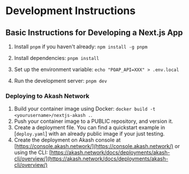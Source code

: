 # Development Instructions

## Basic Instructions for Developing a Next.js App

1. Install `pnpm` if you haven't already:
`npm install -g pnpm`

2. Install dependencies:
`pnpm install`

4. Set up the environment variable:
`echo "POAP_API=XXX" > .env.local`

5. Run the development server:
`pnpm dev`


### Deploying to Akash Network

1. Build your container image using Docker: `docker build -t <yourusername>/nextjs-akash .`. 
2. Push your container image to a PUBLIC repository, and version it.
3. Create a deployment file. You can find a quickstart example in [`deploy.yaml`] with an already public image if your just testing.
4. Create the deployment on Akash console at [https://console.akash.network/](https://console.akash.network/) or using the CLI: [https://akash.network/docs/deployments/akash-cli/overview/](https://akash.network/docs/deployments/akash-cli/overview/)